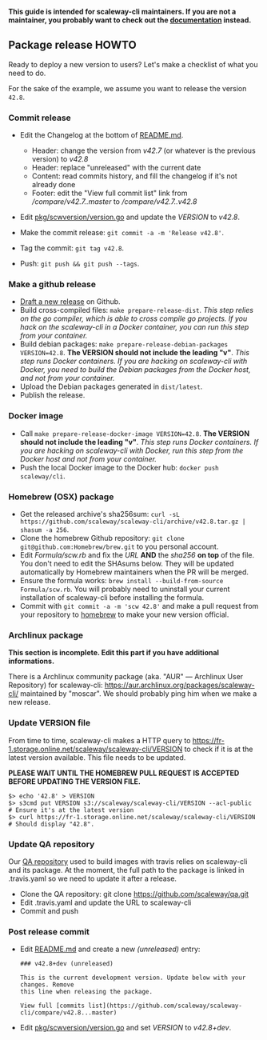 **This guide is intended for scaleway-cli maintainers. If you are not a
maintainer, you probably want to check out the [documentation](README.md)
instead.**

## Package release HOWTO

Ready to deploy a new version to users? Let's make a checklist of what you need
to do.

For the sake of the example, we assume you want to release the version `42.8`.

### Commit release

* Edit the Changelog at the bottom of [README.md](README.md).

  - Header: change the version from *v42.7* (or whatever is the previous
    version) to *v42.8*
  - Header: replace "unreleased" with the current date
  - Content: read commits history, and fill the changelog if it's not already
    done
  - Footer: edit the "View full commit list" link from */compare/v42.7..master*
    to */compare/v42.7..v42.8*

* Edit [pkg/scwversion/version.go](pkg/scwversion/version.go) and update the
  *VERSION* to *v42.8*.
* Make the commit release: `git commit -a -m 'Release v42.8'`.
* Tag the commit: `git tag v42.8`.
* Push: `git push && git push --tags`.

### Make a github release

* [Draft a new release](https://github.com/scaleway/scaleway-cli/releases) on
  Github.
* Build cross-compiled files: `make prepare-release-dist`. *This step relies on
  the go compiler, which is able to cross compile go projects. If you hack on
  the scaleway-cli in a Docker container, you can run this step from your
  container.*
* Build debian packages: `make prepare-release-debian-packages VERSION=42.8`.
  **The VERSION should not include the leading "v"**. *This step runs Docker
  containers. If you are hacking on scaleway-cli with Docker, you need to build
  the Debian packages from the Docker host, and not from your container.*
* Upload the Debian packages generated in `dist/latest`.
* Publish the release.

### Docker image

* Call `make prepare-release-docker-image VERSION=42.8`. **The VERSION should
  not include the leading "v"**. *This step runs Docker containers. If you are
  hacking on scaleway-cli with Docker, run this step from the Docker host and
  not from your container.*
* Push the local Docker image to the Docker hub: `docker push scaleway/cli`.

### Homebrew (OSX) package

* Get the released archive's sha256sum: `curl -sL
  https://github.com/scaleway/scaleway-cli/archive/v42.8.tar.gz | shasum -a
  256`.
* Clone the homebrew Github repository: `git clone
  git@github.com:Homebrew/brew.git` to you personal account.
* Edit *Formula/scw.rb* and fix the *URL* **AND** the *sha256* **on top** of
  the file. You don't need to edit the SHAsums below. They will be updated
  automatically by Homebrew maintainers when the PR will be merged.
* Ensure the formula works: `brew install --build-from-source Formula/scw.rb`.
  You will probably need to uninstall your current installation of scaleway-cli
  before installing the formula.
* Commit with `git commit -a -m 'scw 42.8'` and make a pull request from your
  repository to [homebrew](https://github.com/Homebrew/homebrew-core) to make
  your new version official.

### Archlinux package

**This section is incomplete. Edit this part if you have additional
informations.**

There is a Archlinux community package (aka. "AUR" — Archlinux User Repository)
for scaleway-cli: https://aur.archlinux.org/packages/scaleway-cli/ maintained
by "moscar". We should probably ping him when we make a new release.

### Update VERSION file

From time to time, scaleway-cli makes a HTTP query to
https://fr-1.storage.online.net/scaleway/scaleway-cli/VERSION to check if it is
at the latest version available. This file needs to be updated.

**PLEASE WAIT UNTIL THE HOMEBREW PULL REQUEST IS ACCEPTED BEFORE UPDATING THE
VERSION FILE.**


```
$> echo '42.8' > VERSION
$> s3cmd put VERSION s3://scaleway/scaleway-cli/VERSION --acl-public
# Ensure it's at the latest version
$> curl https://fr-1.storage.online.net/scaleway/scaleway-cli/VERSION
# Should display "42.8".
```

### Update QA repository

Our [QA repository](https://github.com/scaleway/qa) used to build images with travis relies on scaleway-cli and its package.
At the moment, the full path to the package is linked in .travis.yaml so we need to update it after a release.

* Clone the QA repository: git clone https://github.com/scaleway/qa.git
* Edit .travis.yaml and update the URL to scaleway-cli
* Commit and push

### Post release commit

* Edit [README.md](README.md) and create a new *(unreleased)* entry:

   ```
   ### v42.8+dev (unreleased)

   This is the current development version. Update below with your changes. Remove
   this line when releasing the package.

   View full [commits list](https://github.com/scaleway/scaleway-cli/compare/v42.8...master)
   ```

* Edit [pkg/scwversion/version.go](pkg/scwversion/version.go) and set *VERSION*
  to *v42.8+dev*.
